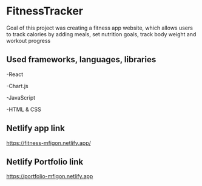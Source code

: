 # FitnessTracker

Goal of this project was creating a fitness app website, which allows users to track calories by adding meals, set nutrition goals, track body weight and workout progress

## Used frameworks, languages, libraries

-React

-Chart.js

-JavaScript

-HTML & CSS

## Netlify app link

https://fitness-mfigon.netlify.app/

## Netlify Portfolio link

https://portfolio-mfigon.netlify.app